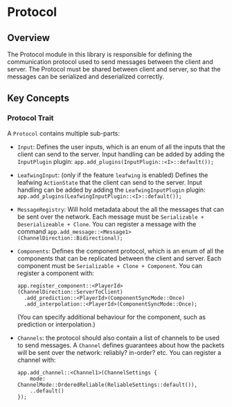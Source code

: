 # Protocol

## Overview

The Protocol module in this library is responsible for defining the communication protocol used to send messages between
the client and server.
The Protocol must be shared between client and server, so that the messages can be serialized and deserialized
correctly.

## Key Concepts

### Protocol Trait

A `Protocol` contains multiple sub-parts:

- `Input`: Defines the user inputs, which is an enum of all the inputs that the client can send to the server.
  Input handling can be added by adding the `InputPlugin` plugin: `app.add_plugins(InputPlugin::<I>::default());`

- `LeafwingInput`: (only if the feature `leafwing` is enabled) Defines the leafwing `ActionState` that the client can
  send to the server.
  Input handling can be added by adding the `LeafwingInputPlugin` plugin: `app.add_plugins(LeafwingInputPlugin::<I>::default());`
 
- `MessageRegistry`: Will hold metadata about the all the messages that can be sent over the network. Each message must be `Serializable + Deserializeable + Clone`.
 You can register a message with the command `app.add_message::<Message1>(ChannelDirection::Bidirectional);`
 
- `Components`: Defines the component protocol, which is an enum of all the components that can be replicated between
  the client and server. Each component must be `Serializable + Clone + Component`.
  You can register a component with:
  ```rust,noplayground
  app.register_component::<PlayerId>(ChannelDirection::ServerToClient)
    .add_prediction::<PlayerId>(ComponentSyncMode::Once)
    .add_interpolation::<PlayerId>(ComponentSyncMode::Once);
  ```
  (You can specify additional behaviour for the component, such as prediction or interpolation.)

- `Channels`: the protocol should also contain a list of channels to be used to send messages. A `Channel` defines
  guarantees about how the packets will be sent over the network: reliably? in-order? etc.
  You can register a channel with:
  ```rust,noplayground
  app.add_channel::<Channel1>(ChannelSettings {
      mode: ChannelMode::OrderedReliable(ReliableSettings::default()),
      ..default()
  });
  ```